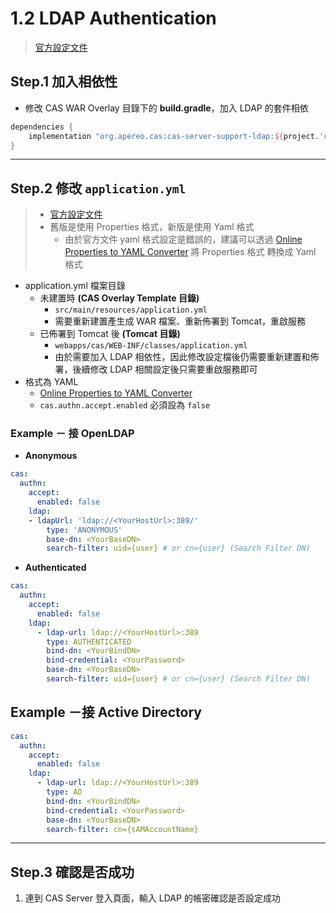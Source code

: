 # 1.2 LDAP Authentication

> [官方設定文件](https://apereo.github.io/cas/6.6.x/authentication/LDAP-Authentication.html)



## Step.1 加入相依性

* 修改 CAS WAR Overlay 目錄下的 **build.gradle**，加入 LDAP 的套件相依

```gradle
dependencies {
    implementation "org.apereo.cas:cas-server-support-ldap:${project.'cas.version'}"
}
```



---


## Step.2 修改 `application.yml`

> * [官方設定文件](https://apereo.github.io/cas/6.6.x/authentication/LDAP-Authentication.html) 
> * 舊版是使用 Properties 格式，新版是使用 Yaml 格式
>     * 由於官方文件 yaml 格式設定是錯誤的，建議可以透過 [Online Properties to YAML Converter](https://www.javainuse.com/app2yaml) 將 Properties 格式 轉換成 Yaml 格式

* application.yml 檔案目錄
    * 未建置時 **(CAS Overlay Template 目錄)**
        * `src/main/resources/application.yml`
        * 需要重新建置產生成 WAR 檔案、重新佈署到 Tomcat，重啟服務
    * 已佈署到 Tomcat 後 **(Tomcat 目錄)**
        * `webapps/cas/WEB-INF/classes/application.yml`
        * 由於需要加入 LDAP 相依性，因此修改設定檔後仍需要重新建置和佈署，後續修改 LDAP 相關設定後只需要重啟服務即可
* 格式為 YAML
    * [Online Properties to YAML Converter](https://www.javainuse.com/app2yaml)
    * `cas.authn.accept.enabled` 必須設為 `false`



### Example － 接 OpenLDAP

* **Anonymous**

```yaml
cas:
  authn:
    accept:
      enabled: false
    ldap:
    - ldapUrl: 'ldap://<YourHostUrl>:389/'
        type: 'ANONYMOUS'
        base-dn: <YourBaseDN>
        search-filter: uid={user} # or cn={user} (Search Filter DN)
```


* **Authenticated**

```yaml
cas:
  authn:
    accept:
      enabled: false
    ldap:
      - ldap-url: ldap://<YourHostUrl>:389
        type: AUTHENTICATED
        bind-dn: <YourBindDN>
        bind-credential: <YourPassword>
        base-dn: <YourBaseDN>
        search-filter: uid={user} # or cn={user} (Search Filter DN)
```



## Example －接 Active Directory

```yaml
cas:
  authn:
    accept:
      enabled: false
    ldap:
      - ldap-url: ldap://<YourHostUrl>:389
        type: AD
        bind-dn: <YourBindDN>
        bind-credential: <YourPassword>
        base-dn: <YourBaseDN>
        search-filter: cn={sAMAccountName}
```



---

## Step.3 確認是否成功

1. 連到 CAS Server 登入頁面，輸入 LDAP 的帳密確認是否設定成功


